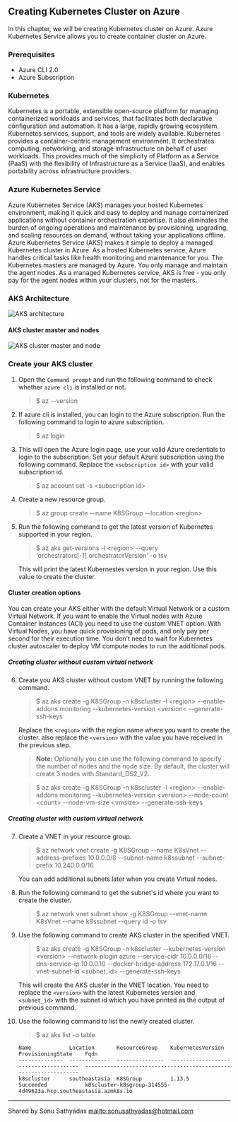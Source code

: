 ## Creating Kubernetes Cluster on Azure
In this chapter, we will be creating Kubernetes cluster on Azure. Azure Kubernetes Service allows you to create container cluster on Azure. 
### Prerequisites
* Azure CLI 2.0
* Azure Subscription
  
### Kubernetes
Kubernetes is a portable, extensible open-source platform for managing containerized workloads and services, that facilitates both declarative configuration and automation. It has a large, rapidly growing ecosystem. Kubernetes services, support, and tools are widely available.
Kubernetes provides a container-centric management environment. It orchestrates computing, networking, and storage infrastructure on behalf of user workloads. This provides much of the simplicity of Platform as a Service (PaaS) with the flexibility of Infrastructure as a Service (IaaS), and enables portability across infrastructure providers.

### Azure Kubernetes Service
Azure Kubernetes Service (AKS) manages your hosted Kubernetes environment, making it quick and easy to deploy and manage containerized applications without container orchestration expertise. It also eliminates the burden of ongoing operations and maintenance by provisioning, upgrading, and scaling resources on demand, without taking your applications offline.
Azure Kubernetes Service (AKS) makes it simple to deploy a managed Kubernetes cluster in Azure. As a hosted Kubernetes service, Azure handles critical tasks like health monitoring and maintenance for you. The Kubernetes masters are managed by Azure. You only manage and maintain the agent nodes. As a managed Kubernetes service, AKS is free - you only pay for the agent nodes within your clusters, not for the masters.
### AKS Architecture

![AKS architecture](https://docs.microsoft.com/en-us/azure/architecture/reference-architectures/microservices/_images/aks.png "AKS architecture")

#### AKS cluster master and nodes
![AKS cluster master and node](https://docs.microsoft.com/en-us/azure/aks/media/concepts-clusters-workloads/cluster-master-and-nodes.png)

### Create your AKS cluster
1. Open the `Command prompt` and run the following command to check whether `azure cli` is installed or not.
   > $ az --version
2. If azure cli is installed, you can login to the Azure subscription. Run the following command to login to azure subscription.
   > $ az login
3. This will open the Azure login page, use your valid Azure credentials to login to the subscription.
Set your default Azure subscription using the following command. Replace the `<subscription id>` with your valid subscription id.
    > $ az account set -s &lt;subscription id&gt;
4. Create a new resource group.
   > $ az group create --name K8SGroup --location &lt;region&gt;
5. Run the following command to get the latest version of Kubernetes supported in your region.
   > $ az aks get-versions -l &lt;region&gt; --query 'orchestrators[-1].orchestratorVersion' -o tsv

    This will print the latest Kubernestes version in your region. Use this value to create the cluster.
#### Cluster creation options
You can create your AKS either with the default Virtual Network or a custom Virtual Network. If you want to enable the Virtual nodes with Azure Container Instances (ACI) you need to use the custom VNET option. With Virtual Nodes, you have quick provisioning of pods, and only pay per second for their execution time. You don’t need to wait for Kubernetes cluster autoscaler to deploy VM compute nodes to run the additional pods.

##### Creating cluster without custom virtual network

6. Create you AKS cluster without custom VNET by running the following command. 
   > $ az aks create -g K8SGroup -n k8scluster -l &lt;region&gt; --enable-addons monitoring --kubernetes-version &lt;version&lt; --generate-ssh-keys 

    Replace the `<region>` with the region name where you want to create the cluster. also replace the `<version>` with the value you have received in the previous step.
    > **Note:** Optionally you can use the following command to specify the number of nodes and the node size. By default, the cluster will create 3 nodes with Standard_DS2_V2.

    > $ az aks create -g K8SGroup -n k8scluster -l &lt;region&gt; --enable-addons monitoring     --kubernetes-version &lt;version&gt;  --node-count &lt;count&gt;  --node-vm-size &lt;vmsize&gt; --generate-ssh-keys

##### Creating cluster with custom virtual network

7. Create a VNET in your resource group.
   > $ az network vnet create -g K8SGroup --name K8sVnet --address-prefixes 10.0.0.0/8     --subnet-name k8ssubnet --subnet-prefix 10.240.0.0/16

    You can add additional subnets later when you create Virtual nodes.
8. Run the following command to get the subnet's id where you want to create the cluster.
   > $ az network vnet subnet show -g K8SGroup --vnet-name K8sVnet --name k8ssubnet --query id -o tsv
9.  Use the following command to create AKS cluster in the specified VNET.
    > $ az aks create -g K8SGroup -n k8scluster --kubernetes-version &lt;version&gt; --network-plugin azure --service-cidr 10.0.0.0/16 --dns-service-ip 10.0.0.10 --docker-bridge-address 172.17.0.1/16 --vnet-subnet-id &lt;subnet_id&gt; --generate-ssh-keys

    This will create the AKS cluster in the VNET location. You need to replace the `<version>` with the latest Kubernetes version and `<subnet_id>` with the subnet id which you have printed as the output of previous command. 
10. Use the following command to list the newly created cluster.
    > $ az aks list -o table
    ```
    Name            Location       ResourceGroup    KubernetesVersion    ProvisioningState    Fqdn
    --------------  -------------  ---------------  -------------------  -------------------  -----------------------------------------------------------------
    k8scluster      southeastasia  K8SGroup         1.13.5               Succeeded            k8scluster-k8sgroup-314555-4d49623a.hcp.southeastasia.azmk8s.io    
    ```
---
Shared by Sonu Sathyadas
[mailto:sonusathyadas@hotmail.com](mailto:sonusathyadas@gmail.com)
